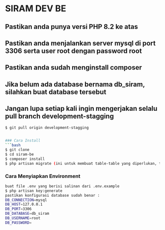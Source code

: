 # SIRAM DEV BE

## Pastikan anda punya versi PHP 8.2 ke atas

## Pastikan anda menjalankan server mysql di port 3306 serta user root dengan password root 

## Pastikan anda sudah menginstall composer

## Jika belum ada database bernama db_siram, silahkan buat database tersebut

## Jangan lupa setiap kali ingin mengerjakan selalu pull branch development-stagging
```bash
$ git pull origin development-stagging


### Cara Install
```bash
$ git clone
$ cd siram-be
$ composer install
$ php artisan migrate (ini untuk membuat table-table yang diperlukan, tergantung kebutuhan ya)
```

### Cara Menyiapkan Environment
```bash
buat file .env yang berisi salinan dari .env.example
$ php artisan key:generate
pastikan konfigurasi database sudah benar : 
DB_CONNECTION=mysql
DB_HOST=127.0.0.1
DB_PORT=3306
DB_DATABASE=db_siram
DB_USERNAME=root
DB_PASSWORD=

```
